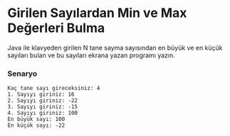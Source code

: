 # Girilen Sayılardan Min ve Max Değerleri Bulma
Java ile klavyeden girilen N tane sayma sayısından en büyük ve en küçük sayıları bulan ve bu sayıları ekrana yazan programı yazın.

### Senaryo
    Kaç tane sayı gireceksiniz: 4
    1. Sayıyı giriniz: 16
    2. Sayıyı giriniz: -22
    3. Sayıyı giriniz: -15
    4. Sayıyı giriniz: 100
    En büyük sayı: 100
    En küçük sayı: -22
